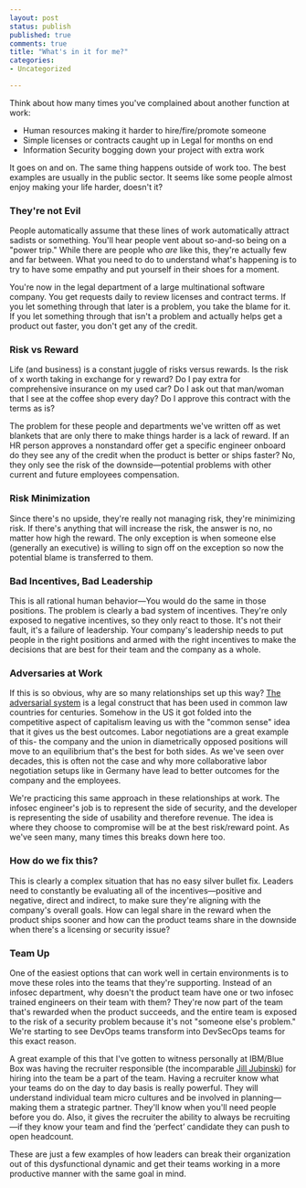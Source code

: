 ```yaml
---
layout: post
status: publish
published: true
comments: true
title: "What's in it for me?"
categories:
- Uncategorized

---
```



Think about how many times you've complained about another function at work:

* Human resources making it harder to hire/fire/promote someone
* Simple licenses or contracts caught up in Legal for months on end
* Information Security bogging down your project with extra work


It goes on and on. The same thing happens outside of work too. The best examples are usually in the public sector. It seems like some people almost enjoy making your life harder, doesn't it?

### They're not Evil
People automatically assume that these lines of work automatically attract sadists or something. You'll hear people vent about so-and-so being on a "power trip." While there are people who *are* like this, they're actually few and far between. What you need to do to understand what's happening is to try to have some empathy and put yourself in their shoes for a moment.

You're now in the legal department of a large multinational software company. You get requests daily to review licenses and contract terms. If you let something through that later is a problem, you take the blame for it. If you let something through that isn't a problem and actually helps get a product out faster, you don't get any of the credit.

### Risk vs Reward
Life (and business) is a constant juggle of risks versus rewards. Is the risk of x worth taking in exchange for y reward? Do I pay extra for comprehensive insurance on my used car? Do I ask out that man/woman that I see at the coffee shop every day? Do I approve this contract with the terms as is?

The problem for these people and departments we've written off as wet blankets that are only there to make things harder is a lack of reward. If an HR person approves a nonstandard offer get a specific engineer onboard do they see any of the credit when the product is better or ships faster? No, they only see the risk of the downside—potential problems with other current and future employees compensation.

### Risk Minimization
Since there's no upside, they're really not managing risk, they're minimizing risk. If there's anything that will increase the risk, the answer is no, no matter how high the reward. The only exception is when someone else (generally an executive) is willing to sign off on the exception so now the potential blame is transferred to them.

### Bad Incentives, Bad Leadership
This is all rational human behavior—You would do the same in those positions. The problem is clearly a bad system of incentives. They're only exposed to negative incentives, so they only react to those. It's not their fault, it's a failure of leadership. Your company's leadership needs to put people in the right positions and armed with the right incentives to make the decisions that are best for their team and the company as a whole.

### Adversaries at Work
If this is so obvious, why are so many relationships set up this way? [The adversarial system](https://en.wikipedia.org/wiki/Adversarial_system) is a legal construct that has been used in common law countries for centuries. Somehow in the US it got folded into the competitive aspect of capitalism leaving us with the "common sense" idea that it gives us the best outcomes. Labor negotiations are a great example of this- the company and the union in diametrically opposed positions will move to an equilibrium that's the best for both sides. As we've seen over decades, this is often not the case and why more collaborative labor negotiation setups like in Germany have lead to better outcomes for the company and the employees.

We're practicing this same approach in these relationships at work. The infosec engineer's job is to represent the side of security, and the developer is representing the side of usability and therefore revenue. The idea is where they choose to compromise will be at the best risk/reward point. As we've seen many, many times this breaks down here too.

### How do we fix this?
This is clearly a complex situation that has no easy silver bullet fix. Leaders need to constantly be evaluating all of the incentives—positive and negative, direct and indirect, to make sure they're aligning with the company's overall goals. How can legal share in the reward when the product ships sooner and how can the product teams share in the downside when there's a licensing or security issue?

### Team Up
One of the easiest options that can work well in certain environments is to move these roles into the teams that they're supporting. Instead of an infosec department, why doesn't the product team have one or two infosec trained engineers on their team with them? They're now part of the team that's rewarded when the product succeeds, and the entire team is exposed to the risk of a security problem because it's not "someone else's problem." We're starting to see DevOps teams transform into DevSecOps teams for this exact reason.

A great example of this that I've gotten to witness personally at IBM/Blue Box was having the recruiter responsible (the incomparable [Jill Jubinski](https://twitter.com/jilljubs)) for hiring into the team be a part of the team. Having a recruiter know what your teams do on the day to day basis is really powerful. They will understand individual team micro cultures and be involved in planning—making them a strategic partner. They'll know when you'll need people before you do. Also, it gives the recruiter the ability to always be recruiting—if they know your team and find the ‘perfect’ candidate they can push to open headcount.

These are just a few examples of how leaders can break their organization out of this dysfunctional dynamic and get their teams working in a more productive manner with the same goal in mind.
